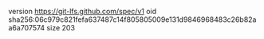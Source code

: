 version https://git-lfs.github.com/spec/v1
oid sha256:06c979c821fefa637487c14f805805009e131d9846968483c26b82aa6a707574
size 203
